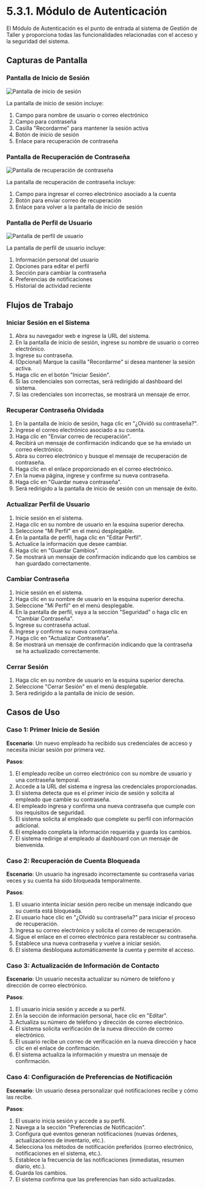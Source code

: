 ﻿# 5.3.1. Módulo de Autenticación

El Módulo de Autenticación es el punto de entrada al sistema de Gestión de Taller y proporciona todas las funcionalidades relacionadas con el acceso y la seguridad del sistema.

## Capturas de Pantalla

### Pantalla de Inicio de Sesión

![Pantalla de inicio de sesión](../images/auth-login-screen.png)

La pantalla de inicio de sesión incluye:
1. Campo para nombre de usuario o correo electrónico
2. Campo para contraseña
3. Casilla "Recordarme" para mantener la sesión activa
4. Botón de inicio de sesión
5. Enlace para recuperación de contraseña

### Pantalla de Recuperación de Contraseña

![Pantalla de recuperación de contraseña](../images/auth-recovery-screen.png)

La pantalla de recuperación de contraseña incluye:
1. Campo para ingresar el correo electrónico asociado a la cuenta
2. Botón para enviar correo de recuperación
3. Enlace para volver a la pantalla de inicio de sesión

### Pantalla de Perfil de Usuario

![Pantalla de perfil de usuario](../images/auth-profile-screen.png)

La pantalla de perfil de usuario incluye:
1. Información personal del usuario
2. Opciones para editar el perfil
3. Sección para cambiar la contraseña
4. Preferencias de notificaciones
5. Historial de actividad reciente

## Flujos de Trabajo

### Iniciar Sesión en el Sistema

1. Abra su navegador web e ingrese la URL del sistema.
2. En la pantalla de inicio de sesión, ingrese su nombre de usuario o correo electrónico.
3. Ingrese su contraseña.
4. (Opcional) Marque la casilla "Recordarme" si desea mantener la sesión activa.
5. Haga clic en el botón "Iniciar Sesión".
6. Si las credenciales son correctas, será redirigido al dashboard del sistema.
7. Si las credenciales son incorrectas, se mostrará un mensaje de error.

### Recuperar Contraseña Olvidada

1. En la pantalla de inicio de sesión, haga clic en "¿Olvidó su contraseña?".
2. Ingrese el correo electrónico asociado a su cuenta.
3. Haga clic en "Enviar correo de recuperación".
4. Recibirá un mensaje de confirmación indicando que se ha enviado un correo electrónico.
5. Abra su correo electrónico y busque el mensaje de recuperación de contraseña.
6. Haga clic en el enlace proporcionado en el correo electrónico.
7. En la nueva página, ingrese y confirme su nueva contraseña.
8. Haga clic en "Guardar nueva contraseña".
9. Será redirigido a la pantalla de inicio de sesión con un mensaje de éxito.

### Actualizar Perfil de Usuario

1. Inicie sesión en el sistema.
2. Haga clic en su nombre de usuario en la esquina superior derecha.
3. Seleccione "Mi Perfil" en el menú desplegable.
4. En la pantalla de perfil, haga clic en "Editar Perfil".
5. Actualice la información que desee cambiar.
6. Haga clic en "Guardar Cambios".
7. Se mostrará un mensaje de confirmación indicando que los cambios se han guardado correctamente.

### Cambiar Contraseña

1. Inicie sesión en el sistema.
2. Haga clic en su nombre de usuario en la esquina superior derecha.
3. Seleccione "Mi Perfil" en el menú desplegable.
4. En la pantalla de perfil, vaya a la sección "Seguridad" o haga clic en "Cambiar Contraseña".
5. Ingrese su contraseña actual.
6. Ingrese y confirme su nueva contraseña.
7. Haga clic en "Actualizar Contraseña".
8. Se mostrará un mensaje de confirmación indicando que la contraseña se ha actualizado correctamente.

### Cerrar Sesión

1. Haga clic en su nombre de usuario en la esquina superior derecha.
2. Seleccione "Cerrar Sesión" en el menú desplegable.
3. Será redirigido a la pantalla de inicio de sesión.

## Casos de Uso

### Caso 1: Primer Inicio de Sesión

**Escenario**: Un nuevo empleado ha recibido sus credenciales de acceso y necesita iniciar sesión por primera vez.

**Pasos**:
1. El empleado recibe un correo electrónico con su nombre de usuario y una contraseña temporal.
2. Accede a la URL del sistema e ingresa las credenciales proporcionadas.
3. El sistema detecta que es el primer inicio de sesión y solicita al empleado que cambie su contraseña.
4. El empleado ingresa y confirma una nueva contraseña que cumple con los requisitos de seguridad.
5. El sistema solicita al empleado que complete su perfil con información adicional.
6. El empleado completa la información requerida y guarda los cambios.
7. El sistema redirige al empleado al dashboard con un mensaje de bienvenida.

### Caso 2: Recuperación de Cuenta Bloqueada

**Escenario**: Un usuario ha ingresado incorrectamente su contraseña varias veces y su cuenta ha sido bloqueada temporalmente.

**Pasos**:
1. El usuario intenta iniciar sesión pero recibe un mensaje indicando que su cuenta está bloqueada.
2. El usuario hace clic en "¿Olvidó su contraseña?" para iniciar el proceso de recuperación.
3. Ingresa su correo electrónico y solicita el correo de recuperación.
4. Sigue el enlace en el correo electrónico para restablecer su contraseña.
5. Establece una nueva contraseña y vuelve a iniciar sesión.
6. El sistema desbloquea automáticamente la cuenta y permite el acceso.

### Caso 3: Actualización de Información de Contacto

**Escenario**: Un usuario necesita actualizar su número de teléfono y dirección de correo electrónico.

**Pasos**:
1. El usuario inicia sesión y accede a su perfil.
2. En la sección de información personal, hace clic en "Editar".
3. Actualiza su número de teléfono y dirección de correo electrónico.
4. El sistema solicita verificación de la nueva dirección de correo electrónico.
5. El usuario recibe un correo de verificación en la nueva dirección y hace clic en el enlace de confirmación.
6. El sistema actualiza la información y muestra un mensaje de confirmación.

### Caso 4: Configuración de Preferencias de Notificación

**Escenario**: Un usuario desea personalizar qué notificaciones recibe y cómo las recibe.

**Pasos**:
1. El usuario inicia sesión y accede a su perfil.
2. Navega a la sección "Preferencias de Notificación".
3. Configura qué eventos generan notificaciones (nuevas órdenes, actualizaciones de inventario, etc.).
4. Selecciona los métodos de notificación preferidos (correo electrónico, notificaciones en el sistema, etc.).
5. Establece la frecuencia de las notificaciones (inmediatas, resumen diario, etc.).
6. Guarda los cambios.
7. El sistema confirma que las preferencias han sido actualizadas.